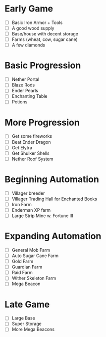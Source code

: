 # Early Game
- [ ] Basic Iron Armor + Tools
- [ ] A good wood supply
- [ ] Base/house with decent storage
- [ ] Farms (wheat, cow, sugar cane)
- [ ] A few diamonds
# Basic Progression
- [ ] Nether Portal
- [ ] Blaze Rods
- [ ] Ender Pearls
- [ ] Enchanting Table
- [ ] Potions
# More Progression
- [ ] Get some fireworks
- [ ] Beat Ender Dragon
- [ ] Get Elytra
- [ ] Get Shulker Shells
- [ ] Nether Roof System
# Beginning Automation
- [ ] Villager breeder
- [ ] Villager Trading Hall for Enchanted Books
- [ ] Iron Farm
- [ ] Enderman XP farm
- [ ] Large Strip Mine w. Fortune III
# Expanding Automation
- [ ] General Mob Farm
- [ ] Auto Sugar Cane Farm
- [ ] Gold Farm
- [ ] Guardian Farm
- [ ] Raid Farm
- [ ] Wither Skeleton Farm
- [ ] Mega Beacon
# Late Game
- [ ] Large Base
- [ ] Super Storage
- [ ] More Mega Beacons